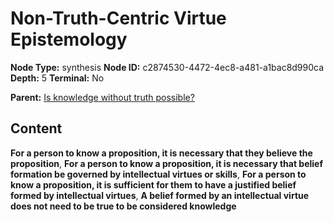 # Non-Truth-Centric Virtue Epistemology

**Node Type:** synthesis
**Node ID:** c2874530-4472-4ec8-a481-a1bac8d990ca
**Depth:** 5
**Terminal:** No

**Parent:** [Is knowledge without truth possible?](is-knowledge-without-truth-possible-antithesis-871f987f-39cb-4d64-a3f9-900bb67ed924.md)

## Content

**For a person to know a proposition, it is necessary that they believe the proposition**, **For a person to know a proposition, it is necessary that belief formation be governed by intellectual virtues or skills**, **For a person to know a proposition, it is sufficient for them to have a justified belief formed by intellectual virtues**, **A belief formed by an intellectual virtue does not need to be true to be considered knowledge**
